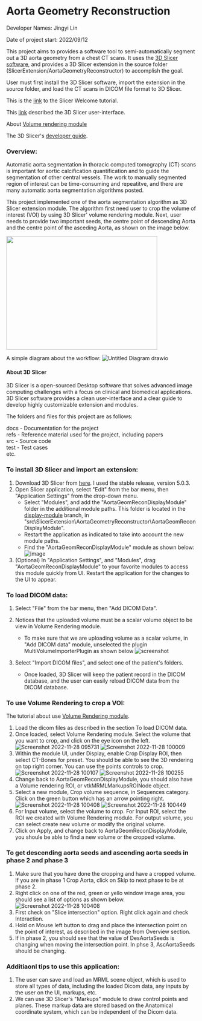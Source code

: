 # Aorta Geometry Reconstruction

Developer Names: Jingyi Lin

Date of project start: 2022/09/12

This project aims to provides a software tool to semi-automatically segment out a 3D aorta geometry from a chest CT scans. It uses the [3D Slicer software](https://www.slicer.org/), and provides a 3D Slicer extension in the source folder (SlicerExtension/AortaGeometryReconstructor) to accomplish the goal.

User must first install the 3D Slicer software, import the extension in the source folder, and load the CT scans in DICOM file format to 3D Slicer.

This is the [link](https://www.dropbox.com/s/vn8sqlof2kag2kk/SlicerWelcome-tutorial_Slicer4.8_SoniaPujol.pdf) to the Slicer Welcome tutorial.

This [link](https://slicer.readthedocs.io/en/latest/user_guide/user_interface.html#application-overview) described the 3D Slicer user-interface.

About [Volume rendering module](https://slicer.readthedocs.io/en/latest/user_guide/modules/volumerendering.html)

The 3D Slicer's [developer guide](https://slicer.readthedocs.io/en/latest/developer_guide/index.html).

### Overview:
Automatic aorta segmentation in thoracic computed tomography (CT) scans is important for aortic calcification quantification and to guide the segmentation of other central vessels. The work to manually segmented region of interest can be time-consuming and repeatitve, and there are many automatic aorta segmentation algorithms posted.


This project implemented one of the aorta segmentation algorithm as 3D Slicer extension module. The algorithm first need user to crop the volume of interest (VOI) by using 3D Slicer' volume rendering module. Next, user needs to provide two important seeds, the centre point of descending Aorta and the centre point of the asceding Aorta, as shown on the image below.

<img src="https://user-images.githubusercontent.com/63418020/211897759-c54ffa90-760f-492f-8331-1e046ece35a7.png" height=300 width=400>

A simple diagram about the workflow:
![Untitled Diagram drawio](https://user-images.githubusercontent.com/63418020/211897588-eb7da723-919d-4c4d-b06a-8fefb9c8dd0b.png)


#### About 3D Slicer
3D Slicer is a open-sourced Desktop software that solves advanced image computing challenges with a focus on clinical and biomedical applications. 3D Slicer software provides a clean user-interface and a clear guide to develop highly customizable extension and modules. 

The folders and files for this project are as follows:

docs - Documentation for the project  
refs - Reference material used for the project, including papers  
src - Source code   
test - Test cases  
etc.  


### To install 3D Slicer and import an extension:
1. Download 3D Slicer from [here](https://download.slicer.org/). I used the stable release, version 5.0.3.
2. Open Slicer application, select "Edit" from the bar menu, then "Application Settings" from the drop-down menu.
    - Select "Modules", and add the "AortaGeomReconDisplayModule" folder in the additional module paths. This folder is located in the [display-module](https://github.com/smiths/aorta/tree/display-module) branch, in "src\SlicerExtension\AortaGeometryReconstructor\AortaGeomReconDisplayModule".
    - Restart the application as indicated to take into account the new module paths.
    - Find the "AortaGeomReconDisplayModule" module as shown below:
![image](https://user-images.githubusercontent.com/63418020/200126448-9aa863ac-b02d-4177-b3b9-698f66d31030.png)
3. (Optional) In "Application Settings", and "Modules", drag "AortaGeomReconDisplayModule" to your favorite modules to access this module quickly from UI. Restart the application for the changes to the UI to appear.

### To load DICOM data:
1. Select "File" from the bar menu, then "Add DICOM Data".
2. Notices that the uploaded volume must be a scalar volume object to be view in Volume Rendering module. 
    - To make sure that we are uploading volume as a scalar volume, in "Add DICOM data" module, unselected the plugin MultiVolumeImporterPlugin as shown below
![screenshot]()

3. Select "Import DICOM files", and select one of the patient's folders.
    - Once loaded, 3D Slicer will keep the patient record in the DICOM database, and the user can easily reload DICOM data from the DICOM database.

### To use Volume Rendering to crop a VOI:
The tutorial about use [Volume Rendering module](https://slicer.readthedocs.io/en/latest/user_guide/modules/volumerendering.html).
1. Load the dicom files as described in the section To load DICOM data.
2. Once loaded, select Volume Rendering module. Select the volume that you want to crop, and click on the eye icon on the left.  
![Screenshot 2022-11-28 095731](https://user-images.githubusercontent.com/63418020/204309728-c9ca1470-c9cd-4f6a-89f7-e3c2f4155fb5.png)
![Screenshot 2022-11-28 100009](https://user-images.githubusercontent.com/63418020/204309912-12301994-1d9a-4b96-9868-c1ad35eb1443.png)
3. Within the module UI, under Display, enable Crop Display ROI, then select CT-Bones for preset. You should be able to see the 3D rendering on top right corner. You can use the points controls to crop.  
![Screenshot 2022-11-28 100107](https://user-images.githubusercontent.com/63418020/204310154-9fd8df58-021d-416b-b64a-80f01ed7f49a.png)
![Screenshot 2022-11-28 100255](https://user-images.githubusercontent.com/63418020/204310637-f0c16410-0ad6-40ec-853e-9bbd993ed4ff.png)
4. Change back to AortaGeomReconDisplayModule, you should also have a Volume rendering ROI, or vtkMRMLMarkupsROINode object.
5. Select a new module, Crop volume sequence, in Sequences category. Click on the green button which has an arrow pointing right.  
![Screenshot 2022-11-28 100408](https://user-images.githubusercontent.com/63418020/204310886-322c9e33-a13e-42b4-aded-060dd229d71b.png)
![Screenshot 2022-11-28 100449](https://user-images.githubusercontent.com/63418020/204311044-bb3d4f10-ee01-4fcd-8a63-6ce4b879cec1.png)
6. For Input volume, select the volume to crop. For Input ROI, select the ROI we created with Volume Rendering module. For output volume, you can select create new volume or modify the original volume.
7. Click on Apply, and change back to AortaGeomReconDisplayModule, you shoule be able to find a new volume or the cropped volume.

### To get descending aorta seeds and ascending aorta seeds in phase 2 and phase 3
1. Make sure that you have done the cropping and have a cropped volume. If you are in phase 1 Crop Aorta, click on Skip to next phase to be at phase 2.
2. Right click on one of the red, green or yello window image area, you should see a list of options as shown below.
![Screenshot 2022-11-28 100408](https://user-images.githubusercontent.com/63418020/204310886-322c9e33-a13e-42b4-aded-060dd229d71b.png)
3. First check on "Slice intersection" option. Right click again and check Interaction.
4. Hold on Mouse left button to drag and place the intersection point on the point of interest, as described in the image from Overview section. 
5. If in phase 2, you should see that the value of DesAortaSeeds is changing when moving the intersection point. In phse 3, AscAortaSeeds should be changing.

### Additiaonl tips to use this application:
1. The user can save and load an MRML scene object, which is used to store all types of data, including the loaded Dicom data, any inputs by the user on the UI, markups, etc.
2. We can use 3D Slicer's "Markups" module to draw control points and planes. These markup data are stored based on the Anatomical coordinate system, which can be independent of the Dicom data.

